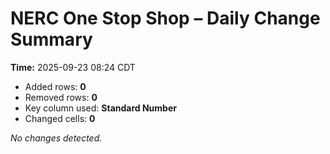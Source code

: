 # NERC One Stop Shop – Daily Change Summary
**Time:** 2025-09-23 08:24 CDT

- Added rows: **0**
- Removed rows: **0**
- Key column used: **Standard Number**
- Changed cells: **0**

_No changes detected._